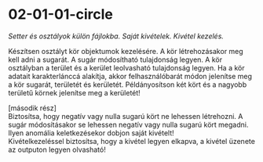 # 02-01-01-circle
*Setter és osztályok külön fájlokba. Saját kivételek. Kivétel kezelés.*  


Készítsen osztályt kör objektumok kezelésére. A kör létrehozásakor meg kell adni a sugarát. A sugár módosítható tulajdonság legyen. A kör osztályban a terület és a kerület leolvasható tulajdonság legyen. Ha a kör adatait karakterlánccá alakítja, akkor felhasználóbarát módon jelenítse meg a kör sugarát, területét és kerületét.
Példányosítson két kört és a nagyobb területű körnek jelenítse meg a kerületét!  

[második rész]  
Biztosítsa, hogy negatív vagy nulla sugarú kört ne lehessen létrehozni. A sugár módosításakor se lehessen negatív vagy nulla sugarú kört megadni. Ilyen anomália keletkezésekor dobjon saját kivételt!  
Kivételkezeléssel biztosítsa, hogy a kivétel legyen elkapva, a kivétel üzenete az outputon legyen olvasható!  
